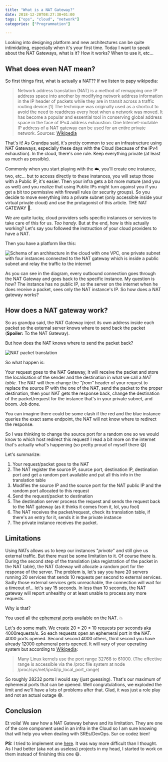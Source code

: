 ```yaml
---
title: "What is a NAT Gateway?"
date: 2018-12-20T08:27:38+01:00
tags: ["ops", "cloud", "network"]
categories: ["Programmation"]

---
```


Looking into designing platform and new architectures can be quite intimidating, especially when it's your first time. Today I want to speak about the NAT Gateways, what is it? How it works? When to use it, etc...

## What does even NAT mean?

So first things first, what is actually a NAT?? If we listen to papy wikipedia:

> Network address translation (NAT) is a method of remapping one IP address space into another by modifying network address information in the IP header of packets while they are in transit across a traffic routing device.[1] The technique was originally used as a shortcut to avoid the need to readdress every host when a network was moved. It has become a popular and essential tool in conserving global address space in the face of IPv4 address exhaustion. One Internet-routable IP address of a NAT gateway can be used for an entire private network.
Sources: [Wikipedia](https://en.wikipedia.org/wiki/Network_address_translation)

That's it! As Grandpa said, it's pretty common to see an infrastructure using NAT Gateways, especially these days with the Cloud (because of the IPv4 exhaustion). In the cloud, there's one rule. Keep everything private (at least as much as possible).

Commonly when you start playing with the :cloud:, you'll create one instance, two, etc... but to access directly to these instances, you will setup those with a Public IP, it's easier. Then your infra gets a bit more mature (and you as well) and you realize that using Public IPs might turn against you if you get a bit too permissive with firewall rules (or security groups). So you decide to move everything into a private subnet (only accessible inside your virtual private cloud) and use the protagonist of this article. THE NAT GATEWAY :tada:.

We are quite lucky, cloud providers sells specific instances or services to take care of this for us. _Too handy_. But at the end, how is this actually working? Let's say you followed the instruction of your cloud providers to have a NAT.

Then you have a platform like this:

![Schema of an architecture in the cloud with one VPC, one private subnet with four instances connected to the NAT gateway which is inside a public subnet and relay the traffic to the internet](/post_content/2018-06-25/nat_vpc.svg)

As you can see in the diagram, every outbound connection goes through the NAT Gateway and goes back to the specific instance. My question is how? The instance has no public IP, so the server on the internet when he does receive a packet, sees only the NAT instance's IP. So how does a NAT gateway works?

## How does a NAT gateway work?

So as grandpa said, the NAT Gateway inject its own address inside each packet so the external server knows where to send back the packet (**Spoiler:** To the NAT Gateway).

But how does the NAT knows where to send the packet back?

![NAT packet translation](/post_content/2018-06-25/nat_anim.svg)

So what happen is:

Your request goes to the NAT Gateway, It will receive the packet and store the localisation of the sender and the destination in what we call a _NAT table_. The NAT will then change the _"from"_ header of your request to replace the source IP with the one of the NAT, send the packet to the proper destination, then your NAT gets the response back, change the destination of the packet/request for the instance that's in your private subnet, and boom. Job done.

You can imagine there could be some clash if the red and the blue instance queries the exact same endpoint, the NAT will not know where to redirect the response.

So I was thinking to change the source port for a random one so we would know to which host redirect this request! I read a bit more on the internet that's actually what's happening (so pretty proud of myself there :smile:)

Let's summarize:

1. Your request/packet goes to the NAT
2. The NAT register the source IP, source port, destination IP, destination port and get a random port available and put all this info in the translation table
3. Modifies the source IP and the source port for the NAT public IP and the random port allocated to this request
4. Send the request/packet to destination
5. The destination server process the request and sends the request back to the NAT gateway (as it thinks it comes from it, lol, you fool)
6. The NAT receives the packet/request, check its translation table, if there's an entry for it, sends it in the private instance
7. The private instance receives the packet.

## Limitations

Using NATs allows us to keep our instances "_private_" and still give us external traffic. But there must be some limitation to it. Of course there is. During the second step of the translation (aka registration of the packet in the NAT table), the NAT Gateway will allocate a random port for the response of the server. The problem is, let's say you have 20 servers running 20 services that sends 10 requests per second to external services. Sadly those external services gets unreachable, the connection will wait for a timeout of... let's say 15 seconds. In less than 10 seconds, the NAT gateway will report unhealthy or at least unable to process any more requests.

Why is that?

You used all the [ephemeral ports](https://www.ncftp.com/ncftpd/doc/misc/ephemeral_ports.html) available on the NAT. :boom:

Let's do some math. We create 20 * 20 * 10 requests per seconds aka 4000requests/s. So each requests open an ephemeral port in the NAT. 4000 ports opened. Second second 4000 others, third second you have already 12000 ephemeral ports opened. It will vary of your operating system but according to [Wikipedia](https://en.wikipedia.org/wiki/Ephemeral_port#Range):

> Many Linux kernels use the port range 32768 to 61000. (The effective range is accessible via the /proc file system at node /proc/sys/net/ipv4/ip_local_port_range)

So roughly 28232 ports I would say (just guessing). That's our maximum of ephemeral ports that can be opened. Well congratulations, we exploded the limit and we'll have a lots of problems after that. Glad, it was just a role play and not an actual outage :sweat_smile:.

## Conclusion

Et voila! We saw how a NAT Gateway behave and its limitation. They are one of the core component used in an infra in the Cloud so I am sure knowing that will help you when dealing with SREs/DevOps. Sur ce codez bien!

**PS:** I tried to implement one [here](https://github.com/juanwolf/toran). It was way more difficult than I thought. As I had better (aka not as useless) projects in my head, I started to work on them instead of finishing this one :smile:.
